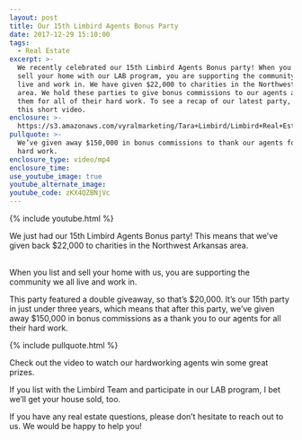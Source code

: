 ```yaml
---
layout: post
title: Our 15th Limbird Agents Bonus Party
date: 2017-12-29 15:10:00
tags:
  - Real Estate
excerpt: >-
  We recently celebrated our 15th Limbird Agents Bonus party! When you list and
  sell your home with our LAB program, you are supporting the community we all
  live and work in. We have given $22,000 to charities in the Northwest Arkansas
  area. We hold these parties to give bonus commissions to our agents and thank
  them for all of their hard work. To see a recap of our latest party, watch
  this short video.
enclosure: >-
  https://s3.amazonaws.com/vyralmarketing/Tara+Limbird/Limbird+Real+Estate+Group-+Our+15th+LAB+Party.mp4
pullquote: >-
  We’ve given away $150,000 in bonus commissions to thank our agents for their
  hard work.
enclosure_type: video/mp4
enclosure_time:
use_youtube_image: true
youtube_alternate_image:
youtube_code: zKX4QZBNjVc
---
```



{% include youtube.html %}

We just had our 15th Limbird Agents Bonus party! This means that we’ve given back $22,000 to charities in the Northwest Arkansas area.

<br>When you list and sell your home with us, you are supporting the community we all live and work in.

This party featured a double giveaway, so that’s $20,000. It’s our 15th party in just under three years, which means that after this party, we’ve given away $150,000 in bonus commissions as a thank you to our agents for all their hard work.

{% include pullquote.html %}

Check out the video to watch our hardworking agents win some great prizes.

If you list with the Limbird Team and participate in our LAB program, I bet we’ll get your house sold, too.

If you have any real estate questions, please don’t hesitate to reach out to us. We would be happy to help you!